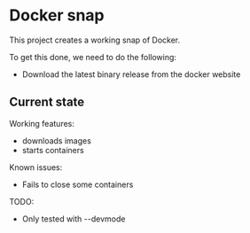 # Docker snap

This project creates a working snap of Docker.

To get this done, we need to do the following:
 - Download the latest binary release from the docker website

## Current state

Working features:
 - downloads images
 - starts containers

Known issues:
  - Fails to close some containers

TODO:
  - Only tested with --devmode

